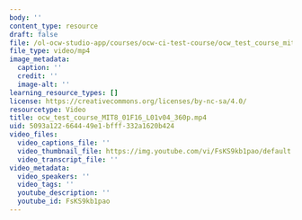 ```yaml
---
body: ''
content_type: resource
draft: false
file: /ol-ocw-studio-app/courses/ocw-ci-test-course/ocw_test_course_mit8_01f16_l01v04_360p_360p_16_9.mp4
file_type: video/mp4
image_metadata:
  caption: ''
  credit: ''
  image-alt: ''
learning_resource_types: []
license: https://creativecommons.org/licenses/by-nc-sa/4.0/
resourcetype: Video
title: ocw_test_course_MIT8_01F16_L01v04_360p.mp4
uid: 5093a122-6644-49e1-bfff-332a1620b424
video_files:
  video_captions_file: ''
  video_thumbnail_file: https://img.youtube.com/vi/FsKS9kb1pao/default.jpg
  video_transcript_file: ''
video_metadata:
  video_speakers: ''
  video_tags: ''
  youtube_description: ''
  youtube_id: FsKS9kb1pao
---
```

